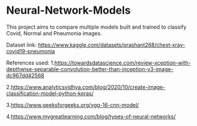 # Neural-Network-Models
This project aims to compare multiple models built and trained to classify Covid, Normal and Pneumonia images.

Dataset link: https://www.kaggle.com/datasets/prashant268/chest-xray-covid19-pneumonia

References used:
1.https://towardsdatascience.com/review-xception-with-depthwise-separable-convolution-better-than-inception-v3-image-dc967dd42568

2.https://www.analyticsvidhya.com/blog/2020/10/create-image-classification-model-python-keras/

3.https://www.geeksforgeeks.org/vgg-16-cnn-model/

4.https://www.mygreatlearning.com/blog/types-of-neural-networks/


   
